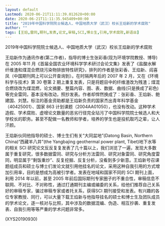 ```yaml
---
layout: default
Lastmod: 2020-06-21T11:11:39.012628+00:00
date: 2020-06-21T11:11:35.945409+00:00
title: "2019年中国科学院院士候选人、中国地质大学（武汉）校长王焰新的学术腐败"
author: ""
tags: [王焰,雷同,期刊,发表,论文,审稿,SCI,博士生,引用,学术腐败,新语丝]
---
```


2019年中国科学院院士候选人、中国地质大学（武汉）校长王焰新的学术腐败

王焰新作为通讯作者(第二作者)，指导的博士生张彩香(现为环境学院教授、博导)在 2005 年11 月《首届全国农业环境科学学术研讨会论文集》发表了《盐酸水解纤维渣和煤混合燃烧污染物排放特性研究》，排列的作者是张彩香、王焰新、阎喜凤（中国期刊网上可以公开查询到）。在时隔两年后的 2007 年 2 月，又在《环境科学与技术》第 30 卷第 2 期上重复发表，只是将题目中的纤维渣改为残渣；煤混合燃烧改为煤混燃，论文摘要、整篇内容、图、表、数据、曲线(只是换成了彩色)等完全雷同，基本没有改动，照抄发表。作者却悍然换成了：张彩香、王焰新、鲍建国、刘慧。标注的基金资助都是王焰新负责的国家杰出青年科学基金（40425001）、国家 863 计划课题（2004AA01050），也没有改动。这种学术造假、学术腐败、虚增论文数量的恶劣行径完全玷污了中国科学院院士候选人和大学校长的职务。甚至不配做一名教师和学者，培养的学生也是投机取巧之辈，让人汗颜。

王焰新伙同他指导的硕士、博士生们有关“大同盆地”(Datong Basin, Northern China)“西藏羊八井”(the Yangbajing geothermal power plant, Tibet)地下水等的相关 SCI 研究论文反反复复发表了几十篇以上，我们浏览了一遍，发现大多数属于重复研究，很多数据雷同、研究与分析方法雷同、研究对象雷同、研究角度雷同，明显属于“剩饭重炒”、反复挖掘、反复分析，没看到多少新意。王焰新号召课题组成员和硕士与博士们发论文就引用他挂名的论文，采用这种自我引用的方式增加引用率，目的是想成为高被引学者。发表在地域和国家不同的 SCI 期刊上面，利用 2014 年以前，甚至 2005 年前后国际期刊专家圈子的不重合性，审稿信息不联网、不对比、不对称性，通过打通期刊主编或编委的关系，给他们推荐自己关系好的审稿专家，骗过审稿专家或者托关系，获得SCI 期刊接受和发表。有兴趣的各位专家教授、同行，可以大量下载王焰新与他指导挂名的硕士和博士生及团队成员的学术论文，逐一核对与比照，其中涉及的数据混编、伪造、相互抄袭、重复发表、自我引用等等严重的学术问题非常多。

(XYS20190930)

